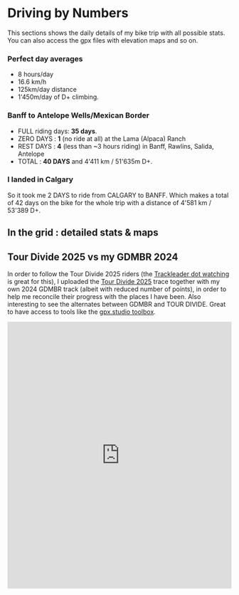 # Driving by Numbers

This sections shows the daily details of my bike trip with all possible stats. You can also access the gpx files with elevation maps and so on.

### Perfect day averages

- 8 hours/day
- 16.6 km/h
- 125km/day distance
- 1'450m/day of D+ climbing.

### Banff to Antelope Wells/Mexican Border

- FULL riding days: **35 days**.
- ZERO DAYS : **1** (no ride at all) at the Lama (Alpaca) Ranch
- REST DAYS : **4** (less than ~3 hours riding) in Banff, Rawlins, Salida, Antelope
- TOTAL : **40 DAYS** and 4'411 km / 51'635m D+.

### I landed in Calgary

 So it took me 2 DAYS to ride from CALGARY to BANFF. Which makes a total of 42 days on the bike for the whole trip with a distance of 4'581 km / 53'389 D+.

## In the grid : detailed stats & maps

<div id="GDMBR"></div>

## Tour Divide 2025 vs my GDMBR 2024

In order to follow the Tour Divide 2025 riders (the [Trackleader dot watching](https://trackleaders.com/tourdivide25f.php) is great for this), I uploaded the [Tour Divide 2025](https://bikepacking.com/plog/2025-tour-divide-preview/) trace together with my own 2024 GDMBR track (albeit with reduced number of points), in order to help me reconcile their progress with the places I have been. Also interesting to see the alternates between GDMBR and TOUR DIVIDE. Great to have access to tools like the [gpx.studio toolbox](https://gpx.studio).

<iframe src="https://gpx.studio/embed?options=%7B%22token%22%3A%22pk.eyJ1IjoiZmFuYXRpYzgiLCJhIjoiY204cGt2NXYxMGNtczJtc2FvYmEzY2dwYyJ9.TAWriXunFQTETsyR0MNxYQ%22%2C%22files%22%3A%5B%22https%3A%2F%2Fsiroccomeister.github.io%2Ff3%2Fen%2Fassets%2Fgpx%2FTD2025.gpx%22%2C%22https%3A%2F%2Fsiroccomeister.github.io%2Ff3%2Fen%2Fassets%2Fgpx%2FmyGDMBRredux.gpx%22%5D%7D" width="100%" height="600px" frameborder="0" style="outline: none;"/>